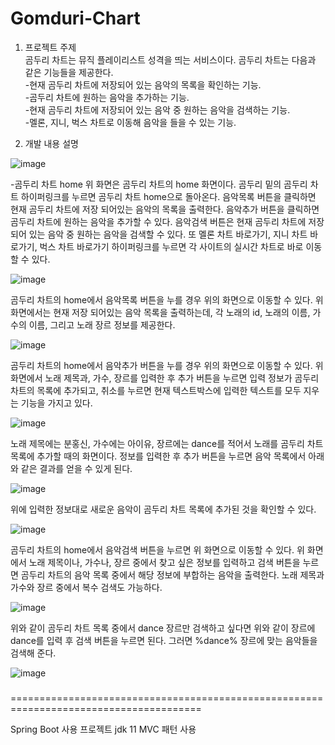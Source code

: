 # Gomduri-Chart

1.	프로젝트 주제\
곰두리 차트는 뮤직 플레이리스트 성격을 띄는 서비스이다. 곰두리 차트는 다음과 같은 기능들을 제공한다.\
 -현재 곰두리 차트에 저장되어 있는 음악의 목록을 확인하는 기능.\
 -곰두리 차트에 원하는 음악을 추가하는 기능.\
 -현재 곰두리 차트에 저장되어 있는 음악 중 원하는 음악을 검색하는 기능.\
 -멜론, 지니, 벅스 차트로 이동해 음악을 들을 수 있는 기능.


2.	개발 내용 설명

![image](https://user-images.githubusercontent.com/79496557/220836453-1c30662f-92df-40b6-b6ca-16d539e7b8bb.png)
 
-곰두리 차트 home
위 화면은 곰두리 차트의 home 화면이다. 곰두리 밑의 곰두리 차트 하이퍼링크를 누르면 곰두리 차트 home으로 돌아온다. 음악목록 버튼을 클릭하면 현재 곰두리 차트에 저장 되어있는 음악의 목록을 출력한다. 음악추가 버튼을 클릭하면 곰두리 차트에 원하는 음악을 추가할 수 있다. 음악검색 버튼은 현재 곰두리 차트에 저장되어 있는 음악 중 원하는 음악을 검색할 수 있다. 또 멜론 차트 바로가기, 지니 차트 바로가기, 벅스 차트 바로가기 하이퍼링크를 누르면 각 사이트의 실시간 차트로 바로 이동할 수 있다.

![image](https://user-images.githubusercontent.com/79496557/220836483-89b78866-7c0b-4e76-a608-a3b5986b0e71.png)


곰두리 차트의 home에서 음악목록 버튼을 누를 경우 위의 화면으로 이동할 수 있다. 위 화면에서는 현재 저장 되어있는 음악 목록을 출력하는데, 각 노래의 id, 노래의 이름, 가수의 이름, 그리고 노래 장르 정보를 제공한다.

![image](https://user-images.githubusercontent.com/79496557/220836503-cffd02da-52b4-4491-baa4-5a0fd89c4f97.png)
 

곰두리 차트의 home에서 음악추가 버튼을 누를 경우 위의 화면으로 이동할 수 있다. 위 화면에서 노래 제목과, 가수, 장르를 입력한 후 추가 버튼을 누르면 입력 정보가 곰두리 차트의 목록에 추가되고, 취소를 누르면 현재 텍스트박스에 입력한 텍스트를 모두 지우는 기능을 가지고 있다.

 ![image](https://user-images.githubusercontent.com/79496557/220836635-d2e08366-d420-48c3-a705-4510e44f9e40.png)

 
노래 제목에는 분홍신, 가수에는 아이유, 장르에는 dance를 적어서 노래를 곰두리 차트 목록에 추가할 때의 화면이다. 정보를 입력한 후 추가 버튼을 누르면 음악 목록에서 아래와 같은 결과를 얻을 수 있게 된다.
 
![image](https://user-images.githubusercontent.com/79496557/220836656-02af2663-92a2-4f4c-8ea2-a65070572614.png)


위에 입력한 정보대로 새로운 음악이 곰두리 차트 목록에 추가된 것을 확인할 수 있다.

 ![image](https://user-images.githubusercontent.com/79496557/220836676-17d4e1b8-e8fc-4dba-891b-e89dc6d3d2e6.png)

 
곰두리 차트의 home에서 음악검색 버튼을 누르면 위 화면으로 이동할 수 있다. 위 화면에서 노래 제목이나, 가수나, 장르 중에서 찾고 싶은 정보를 입력하고 검색 버튼을 누르면 곰두리 차트의 음악 목록 중에서 해당 정보에 부합하는 음악을 출력한다. 노래 제목과 가수와 장르 중에서 복수 검색도 가능하다.
 
 ![image](https://user-images.githubusercontent.com/79496557/220836700-5ab2d8d7-37fc-4d9c-b986-10ad8c23de55.png)

 
위와 같이 곰두리 차트 목록 중에서 dance 장르만 검색하고 싶다면 위와 같이 장르에 dance를 입력 후 검색 버튼을 누르면 된다. 그러면 %dance% 장르에 맞는 음악들을 검색해 준다.
 
 ![image](https://user-images.githubusercontent.com/79496557/220836720-f273e20f-d8e6-49e9-8856-978a6c8f2b2e.png)






###

=======================================================================================

Spring Boot 사용 프로젝트
jdk 11
MVC 패턴 사용
